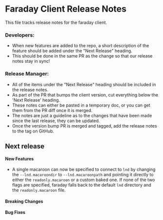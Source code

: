 # Faraday Client Release Notes
This file tracks release notes for the faraday client. 

### Developers: 
* When new features are added to the repo, a short description of the feature 
  should be added under the "Next Release" heading.
* This should be done in the same PR as the change so that our release notes 
  stay in sync!

### Release Manager: 
* All of the items under the "Next Release" heading should be included in the 
  release notes.
* As part of the PR that bumps the client version, cut everything below the 
  'Next Release' heading. 
* These notes can either be pasted in a temporary doc, or you can get them from 
  the PR diff once it is merged. 
* The notes are just a guideline as to the changes that have been made since 
  the last release, they can be updated.
* Once the version bump PR is merged and tagged, add the release notes to the 
  tag on GitHub.

## Next release

#### New Features
* A single macaroon can now be specified to connect to `lnd` by changing the
  `--lnd.macaroondir` to `--lnd.macaroonpath` and pointing it directly to either
  the `readonly.macaroon` or a custom baked one. If none of the two flags are
  specified, faraday falls back to the default `lnd` directory and the
  `readonly.macaroon` file.

#### Breaking Changes

#### Bug Fixes
